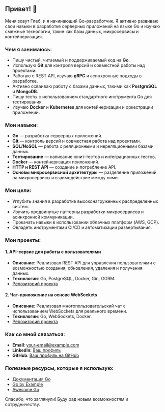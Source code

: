 ## Привет! 👋

Меня зовут Глеб, и я начинающий Go-разработчик. Я активно развиваю свои навыки в разработке серверных приложений на языке Go и изучаю смежные технологии, такие как базы данных, микросервисы и контейнеризация.

### Чем я занимаюсь:

- Пишу чистый, читаемый и поддерживаемый код на **Go**.
- Использую **Git** для контроля версий и совместной работы над проектами.
- Работаю с REST API, изучаю **gRPC** и асинхронные подходы в разработке.
- Активно осваиваю работу с базами данных, такими как **PostgreSQL** и **MongoDB**.
- Пишу тесты с использованием стандартного инструмента Go для тестирования.
- Изучаю **Docker** и **Kubernetes** для контейнеризации и оркестрации приложений.

### Мои навыки:

- **Go** — разработка серверных приложений.
- **Git** — контроль версий и совместная работа над проектами.
- **SQL/NoSQL** — работа с реляционными и нереляционными базами данных.
- **Тестирование** — написание юнит-тестов и интеграционных тестов.
- **Docker** — контейнеризация приложений.
- **HTTP и REST API** — создание и потребление API.
- **Основы микросервисной архитектуры** — разделение приложений на микросервисы и взаимодействие между ними.

### Мои цели:

- Углубить знания в разработке высоконагруженных распределенных систем.
- Изучить продвинутые паттерны разработки микросервисов и асинхронной коммуникации.
- Прокачать навыки в использовании облачных платформ (AWS, GCP).
- Овладеть инструментами CI/CD и автоматизации развертывания.

### Мои проекты:

#### 1. **API-сервис для работы с пользователями**
   - **Описание**: Реализовал REST API для управления пользователями с возможностью создания, обновления, удаления и получения данных.
   - **Технологии**: Go, PostgreSQL, Docker, Gin, GORM.
   - [Репозиторий проекта](https://github.com/your-username/user-api)

#### 2. **Чат-приложение на основе WebSockets**
   - **Описание**: Реализовал многопользовательский чат с использованием WebSockets для реального времени.
   - **Технологии**: Go, WebSockets, Docker.
   - [Репозиторий проекта](https://github.com/your-username/chat-app)

### Как со мной связаться:

- **Email**: [your-email@example.com](mailto:vvedenskii2005@gmail.com)
- **LinkedIn**: [Ваш профиль](https://www.linkedin.com)
- **GitHub**: [Ваш профиль на GitHub](https://github.com/stxreocoma)

### Полезные ресурсы, которые я использую:

- [Документация Go](https://golang.org/doc/)
- [Go by Example](https://gobyexample.com/)
- [Awesome Go](https://awesome-go.com/)

Спасибо, что заглянули! Буду рад новым возможностям и сотрудничеству.
